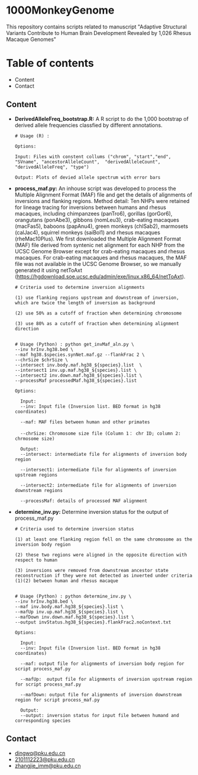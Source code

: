 # 1000MonkeyGenome
This repository contains scripts related to manuscript "Adaptive Structural Variants Contribute to Human Brain Development Revealed by 1,026 Rhesus Macaque Genomes"

# Table of contents
- Content
- Contact

## Content

- **DerivedAlleleFreq_bootstrap.R:** A R script to do the 1,000 bootstrap of derived allele frequencies classfied by different annotations.
      
      # Usage (R) : 
      
      Options:
      
      Input: Files with constent collums ("chrom", "start","end", "SVname", "ancestorAlleleCount",  "derivedAlleleCount", "derivedAlleleFreq", "type")
      
      Output: Plots of devied allele spectrum with error bars

- **process_maf.py:** An inhouse script was developed to process the Multiple Alignment Format (MAF) file and get the details of alignments of inversions and flanking regions.
      Method detail: Ten NHPs were retained for lineage tracing for inversions between humans and rhesus macaques, including chimpanzees (panTro6), gorillas (gorGor6), orangutans (ponAbe3), gibbons (nomLeu3), crab-eating macaques (macFas5), baboons (papAnu4), green monkeys (chlSab2), marmosets (calJac4), squirrel monkeys (saiBol1) and rhesus macaques (rheMac10Plus). We first downloaded the Multiple Alignment Format (MAF) file derived from syntenic net alignment for each NHP from the UCSC Genome Browser except for crab-eating macaques and rhesus macaques. For crab-eating macaques and rhesus macaques, the MAF file was not available in the UCSC Genome Browser, so we manually generated it using netToAxt (https://hgdownload.soe.ucsc.edu/admin/exe/linux.x86_64/netToAxt). 
      
      # Criteria used to determine inversion alignments
      
      (1) use flanking regions upstream and downstream of inversion, which are twice the length of inversion as background
      
      (2) use 50% as a cutoff of fraction when determining chromosome
      
      (3) use 80% as a cutoff of fraction when determining alignment direction

      
      # Usage (Python) : python get_invMaf_aln.py \
      --inv hrInv.hg38.bed \
      --maf hg38.$species.synNet.maf.gz --flankFrac 2 \
      --chrSize $chrSize \
      --intersect inv.body.maf.hg38_${species}.list  \
      --intersect1 inv.up.maf.hg38_${species}.list \
      --intersect2 inv.down.maf.hg38_${species}.list \
      --processMaf processedMaf.hg38_${species}.list
  
      Options:
    
        Input:
        --inv: Input file (Inversion list. BED format in hg38 coordinates)
    
        --maf: MAF files between human and other primates
      
        --chrSize: Chromosome size file (Column 1： chr ID; column 2: chrmosome size) 
      
        Output:
        --intersect: intermediate file for alignments of inversion body region
      
        --intersect1: intermediate file for alignments of inversion upstream regions
      
        --intersect2: intermediate file for alignments of inversion downstream regions
      
        --processMaf: details of processed MAF alignment
      
- **determine_inv.py:** Determine inversion status for the output of process_maf.py

      # Criteria used to determine inversion status
      
      (1) at least one flanking region fell on the same chromosome as the inversion body region 
      
      (2) these two regions were aligned in the opposite direction with respect to human
      
      (3) inversions were removed from downstream ancestor state reconstruction if they were not detected as inverted under criteria (1)(2) between human and rhesus macaque 


      # Usage (Python) : python determine_inv.py \
      --inv hrInv.hg38.bed \
      --maf inv.body.maf.hg38_${species}.list \
      --mafUp inv.up.maf.hg38_${species}.list \
      --mafDown inv.down.maf.hg38_${species}.list \
      --output invStatus.hg38_${species}.flankFrac2.noContext.txt
     
      Options:
    
        Input:
        --inv: Input file (Inversion list. BED format in hg38 coordinates)
    
        --maf: output file for alignments of inversion body region for script process_maf.py
      
        --mafUp:  output file for alignments of inversion upstream region for script process_maf.py
      
        --mafDown: output file for alignments of inversion downstream region for script process_maf.py
      
        Output:
        --output: inversion status for input file between humand and corresponding species


## Contact

- dingwq@pku.edu.cn
- 2101112223@pku.edu.cn
- zhangjie_imm@pku.edu.cn
